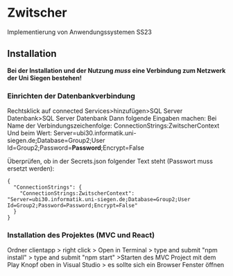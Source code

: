 # Zwitscher
Implementierung von Anwendungssystemen SS23

## Installation
**Bei der Installation und der Nutzung _muss_ eine Verbindung zum Netzwerk der Uni Siegen bestehen!**
### Einrichten der Datenbankverbindung
Rechtsklick auf connected Services>hinzufügen>SQL Server Datenbank>SQL Server Datenbank
Dann folgende Eingaben machen:
Bei Name der Verbindungszeichenfolge: ConnectionStrings:ZwitscherContext
Und beim Wert: Server=ubi30.informatik.uni-siegen.de;Database=Group2;User Id=Group2;Password=**Password**;Encrypt=False

Überprüfen, ob in der Secrets.json folgender Text steht (Passwort muss ersetzt werden):
```
{
  "ConnectionStrings": {
    "ConnectionStrings:ZwitscherContext": "Server=ubi30.informatik.uni-siegen.de;Database=Group2;User Id=Group2;Password=Password;Encrypt=False"
  }
}
```

### Installation des Projektes (MVC und React)
Ordner clientapp > right click > Open in Terminal > type and submit "npm install" > type and submit "npm start" >Starten des MVC Project mit dem Play Knopf oben in Visual Studio > es sollte sich ein Browser Fenster öffnen
